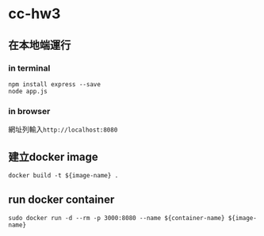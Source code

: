 # cc-hw3  

## 在本地端運行  
### in terminal  
```
npm install express --save  
node app.js  
```

### in browser  
網址列輸入```http://localhost:8080```  

## 建立docker image  
```
docker build -t ${image-name} .  
```

## run docker container  
```
sudo docker run -d --rm -p 3000:8080 --name ${container-name} ${image-name}  
```
